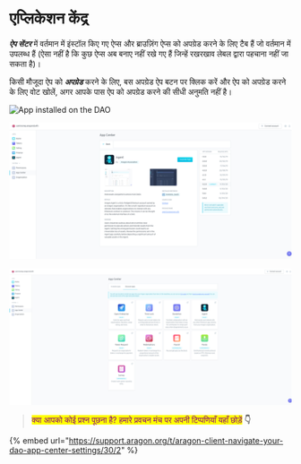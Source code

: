 # एप्लिकेशन केंद्र

_**ऐप सेंटर**_ में वर्तमान में इंस्टॉल किए गए ऐप्स और ब्राउज़िंग ऐप्स को अपग्रेड करने के लिए टैब हैं जो वर्तमान में उपलब्ध हैं (ऐसा नहीं है कि कुछ ऐप्स अब बनाए नहीं रखे गए हैं जिन्हें रखरखाव लेबल द्वारा पहचाना नहीं जा सकता है)।&#x20;



किसी मौजूदा ऐप को _**अपग्रेड**_ करने के लिए, बस अपग्रेड ऐप बटन पर क्लिक करें और ऐप को अपग्रेड करने के लिए वोट खोलें, अगर आपके पास ऐप को अपग्रेड करने की सीधी अनुमति नहीं है।

![App installed on the DAO](https://d33v4339jhl8k0.cloudfront.net/docs/assets/5c98a4fe0428633d2cf3fcf7/images/5ea0806e04286364bc98d037/file-Kc4Ohw1O3v.png)

![Example of App details (Agent installed on the DAO)](../../../../.gitbook/assets/file-nfkS8rXd3C.png)

![Apps that can be installed on the DAO](<../../../../.gitbook/assets/file-Z7YN9k6LKs (1).png>)

> <mark style="color:purple;">क्या आपको कोई प्रश्न पूछना है? हमारे प्रवचन मंच पर अपनी टिप्पणियाँ यहाँ छोड़ें</mark> **👇**

{% embed url="https://support.aragon.org/t/aragon-client-navigate-your-dao-app-center-settings/30/2" %}
